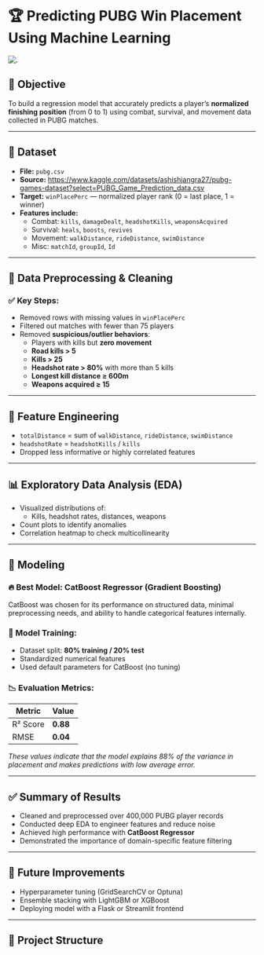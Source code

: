 # 🏆 Predicting PUBG Win Placement Using Machine Learning
![.](media/giphy.gif)



## 📌 Objective

To build a regression model that accurately predicts a player’s **normalized finishing position** (from 0 to 1) using combat, survival, and movement data collected in PUBG matches.

---

## 📁 Dataset

- **File:** `pubg.csv`
- **Source:** https://www.kaggle.com/datasets/ashishjangra27/pubg-games-dataset?select=PUBG_Game_Prediction_data.csv
- **Target:** `winPlacePerc` — normalized player rank (0 = last place, 1 = winner)
- **Features include:**
  - Combat: `kills`, `damageDealt`, `headshotKills`, `weaponsAcquired`
  - Survival: `heals`, `boosts`, `revives`
  - Movement: `walkDistance`, `rideDistance`, `swimDistance`
  - Misc: `matchId`, `groupId`, `Id`

---

## 🧹 Data Preprocessing & Cleaning

### ✅ Key Steps:
- Removed rows with missing values in `winPlacePerc`
- Filtered out matches with fewer than 75 players
- Removed **suspicious/outlier behaviors**:
  - Players with kills but **zero movement**
  - **Road kills > 5**
  - **Kills > 25**
  - **Headshot rate > 80%** with more than 5 kills
  - **Longest kill distance ≥ 600m**
  - **Weapons acquired ≥ 15**

---

## 🔧 Feature Engineering

- `totalDistance` = sum of `walkDistance`, `rideDistance`, `swimDistance`
- `headshotRate` = `headshotKills` / `kills`
- Dropped less informative or highly correlated features

---

## 📊 Exploratory Data Analysis (EDA)

- Visualized distributions of:
  - Kills, headshot rates, distances, weapons
- Count plots to identify anomalies
- Correlation heatmap to check multicollinearity

---

## 🤖 Modeling

### 🔥 Best Model: **CatBoost Regressor (Gradient Boosting)**

CatBoost was chosen for its performance on structured data, minimal preprocessing needs, and ability to handle categorical features internally.

### 🧪 Model Training:

- Dataset split: **80% training / 20% test**
- Standardized numerical features
- Used default parameters for CatBoost (no tuning)

### 📉 Evaluation Metrics:

| Metric      | Value     |
|-------------|-----------|
| R² Score    | **0.88**  |
| RMSE        | **0.04**  |

*These values indicate that the model explains 88% of the variance in placement and makes predictions with low average error.*

---

## ✅ Summary of Results

- Cleaned and preprocessed over 400,000 PUBG player records
- Conducted deep EDA to engineer features and reduce noise
- Achieved high performance with **CatBoost Regressor**
- Demonstrated the importance of domain-specific feature filtering

---

## 🚀 Future Improvements

- Hyperparameter tuning (GridSearchCV or Optuna)
- Ensemble stacking with LightGBM or XGBoost
- Deploying model with a Flask or Streamlit frontend

---

## 📂 Project Structure


